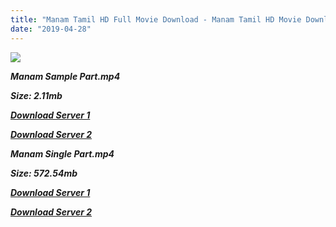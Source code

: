 ```yaml
---
title: "Manam Tamil HD Full Movie Download - Manam Tamil HD Movie Download"
date: "2019-04-28"
---
```


![](https://images.moviebuff.com/f652cde8-5f5d-417b-a3b9-6aaa378c5e0a?w=1000)

**_Manam Sample Part.mp4_**

**_Size: 2.11mb_**

**_[Download Server 1](http://b8.wetransfer.vip/files/Tamil{18b9e36be58349bcedc591cb24b1d58373c4fcb8ec6c90ee99c2d93b5f4aedc9}20Movies/Tamil{18b9e36be58349bcedc591cb24b1d58373c4fcb8ec6c90ee99c2d93b5f4aedc9}20Recent{18b9e36be58349bcedc591cb24b1d58373c4fcb8ec6c90ee99c2d93b5f4aedc9}20Movies/Manam{18b9e36be58349bcedc591cb24b1d58373c4fcb8ec6c90ee99c2d93b5f4aedc9}20(2014)/Manam{18b9e36be58349bcedc591cb24b1d58373c4fcb8ec6c90ee99c2d93b5f4aedc9}20HDRip/Manam{18b9e36be58349bcedc591cb24b1d58373c4fcb8ec6c90ee99c2d93b5f4aedc9}20(2014){18b9e36be58349bcedc591cb24b1d58373c4fcb8ec6c90ee99c2d93b5f4aedc9}20Sample{18b9e36be58349bcedc591cb24b1d58373c4fcb8ec6c90ee99c2d93b5f4aedc9}20(640x360).mp4)_**

**_[Download Server 2](http://b8.wetransfer.vip/files/Tamil{18b9e36be58349bcedc591cb24b1d58373c4fcb8ec6c90ee99c2d93b5f4aedc9}20Movies/Tamil{18b9e36be58349bcedc591cb24b1d58373c4fcb8ec6c90ee99c2d93b5f4aedc9}20Recent{18b9e36be58349bcedc591cb24b1d58373c4fcb8ec6c90ee99c2d93b5f4aedc9}20Movies/Manam{18b9e36be58349bcedc591cb24b1d58373c4fcb8ec6c90ee99c2d93b5f4aedc9}20(2014)/Manam{18b9e36be58349bcedc591cb24b1d58373c4fcb8ec6c90ee99c2d93b5f4aedc9}20HDRip/Manam{18b9e36be58349bcedc591cb24b1d58373c4fcb8ec6c90ee99c2d93b5f4aedc9}20(2014){18b9e36be58349bcedc591cb24b1d58373c4fcb8ec6c90ee99c2d93b5f4aedc9}20Sample{18b9e36be58349bcedc591cb24b1d58373c4fcb8ec6c90ee99c2d93b5f4aedc9}20(640x360).mp4)_**

**_Manam Single Part.mp4_**

**_Size: 572.54mb_**

**_[Download Server 1](http://b8.wetransfer.vip/files/Tamil{18b9e36be58349bcedc591cb24b1d58373c4fcb8ec6c90ee99c2d93b5f4aedc9}20Movies/Tamil{18b9e36be58349bcedc591cb24b1d58373c4fcb8ec6c90ee99c2d93b5f4aedc9}20Recent{18b9e36be58349bcedc591cb24b1d58373c4fcb8ec6c90ee99c2d93b5f4aedc9}20Movies/Manam{18b9e36be58349bcedc591cb24b1d58373c4fcb8ec6c90ee99c2d93b5f4aedc9}20(2014)/Manam{18b9e36be58349bcedc591cb24b1d58373c4fcb8ec6c90ee99c2d93b5f4aedc9}20HDRip/Manam{18b9e36be58349bcedc591cb24b1d58373c4fcb8ec6c90ee99c2d93b5f4aedc9}20(2014){18b9e36be58349bcedc591cb24b1d58373c4fcb8ec6c90ee99c2d93b5f4aedc9}20Single{18b9e36be58349bcedc591cb24b1d58373c4fcb8ec6c90ee99c2d93b5f4aedc9}20Part{18b9e36be58349bcedc591cb24b1d58373c4fcb8ec6c90ee99c2d93b5f4aedc9}20(640x360).mp4)_**

**_[Download Server 2](http://b8.wetransfer.vip/files/Tamil{18b9e36be58349bcedc591cb24b1d58373c4fcb8ec6c90ee99c2d93b5f4aedc9}20Movies/Tamil{18b9e36be58349bcedc591cb24b1d58373c4fcb8ec6c90ee99c2d93b5f4aedc9}20Recent{18b9e36be58349bcedc591cb24b1d58373c4fcb8ec6c90ee99c2d93b5f4aedc9}20Movies/Manam{18b9e36be58349bcedc591cb24b1d58373c4fcb8ec6c90ee99c2d93b5f4aedc9}20(2014)/Manam{18b9e36be58349bcedc591cb24b1d58373c4fcb8ec6c90ee99c2d93b5f4aedc9}20HDRip/Manam{18b9e36be58349bcedc591cb24b1d58373c4fcb8ec6c90ee99c2d93b5f4aedc9}20(2014){18b9e36be58349bcedc591cb24b1d58373c4fcb8ec6c90ee99c2d93b5f4aedc9}20Single{18b9e36be58349bcedc591cb24b1d58373c4fcb8ec6c90ee99c2d93b5f4aedc9}20Part{18b9e36be58349bcedc591cb24b1d58373c4fcb8ec6c90ee99c2d93b5f4aedc9}20(640x360).mp4)_**
